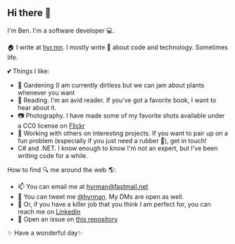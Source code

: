 ## Hi there 👋

I'm Ben. I'm a software developer 💻. 

🏠 I write at [hyr.mn](http://hyr.mn). I mostly write 📝 about code and technology. Sometimes life.

💕 Things I like:
 - 🌱 Gardening (I am currently dirtless but we can jam about plants whenever you want
 - 📖 Reading. I'm an avid reader. If you've got a favorite book, I want to hear about it.
 - 📷 Photography. I have made some of my favorite shots available under a CC0 license on [Flickr](https://www.flickr.com/photos/benhyr)
 - 🤼 Working with others on interesting projects. If you want to pair up on a fun problem (especially if you just need a rubber 🦆), get in touch!
 - C# and .NET. I know enough to know I'm not an expert, but I've been writing code for a while.
 
 How to find 🔍 me around the web 🌎:
  - 📫 You can email me at [hyrman@fastmail.net](mailto:hyrman@fastmail.net)
  - 💭 You can tweet me [@hyrman](https://twitter.com/hyrmn). My DMs are open as well.
  - 🔗 Or, if you have a killer job that you think I am perfect for, you can reach me on [LinkedIn](https://www.linkedin.com/in/benhyrman/)
  - 📜 Open an issue on [this repository](https://github.com/hyrmn/hyrmn)
  
✨ Have a wonderful day✨
